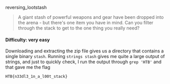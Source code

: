 reversing_lootstash
> A giant stash of powerful weapons and gear have been dropped into the arena - but there's one item you have in mind. Can you filter through the stack to get to the one thing you really need?

#### Difficulty: very easy

Downloading and extracting the zip file gives us a directory that contains a single binary `stash`. 
Running `strings stash` gives me quite a large output of strings, and just to quickly check, I run the output through `grep 'HTB'` and that gave me the flag

`HTB{n33dl3_1n_a_l00t_stack}`